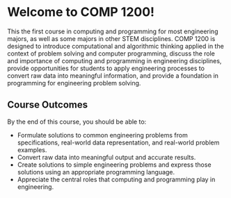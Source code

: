 # Welcome to COMP 1200!

This the first course in computing and programming for most engineering
majors, as well as some majors in other STEM disciplines. COMP 1200 is
designed to introduce computational and algorithmic thinking applied in the
context of problem solving and computer programming, discuss the role and
importance of computing and programming in engineering disciplines, provide
opportunities for students to apply engineering processes to convert raw data
into meaningful information, and provide a foundation in programming for
engineering problem solving.

## Course Outcomes

By the end of this course, you should be able to:

- Formulate solutions to common engineering problems from specifications, real-world data representation, and real-world problem examples.
- Convert raw data into meaningful output and accurate results.
- Create solutions to simple engineering problems and express those solutions using an appropriate programming language.
- Appreciate the central roles that computing and programming play in engineering.